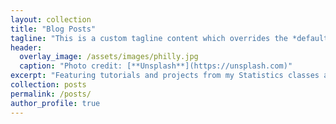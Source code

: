 ```yaml
---
layout: collection
title: "Blog Posts"
tagline: "This is a custom tagline content which overrides the *default* page excerpt."
header:
  overlay_image: /assets/images/philly.jpg
  caption: "Photo credit: [**Unsplash**](https://unsplash.com)"
excerpt: "Featuring tutorials and projects from my Statistics classes at Brigham Young University."
collection: posts
permalink: /posts/
author_profile: true
---
```


  
